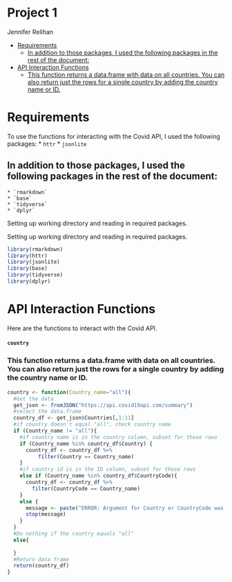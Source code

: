 Project 1
================
Jennifer Relihan

-   [Requirements](#requirements)
    -   [In addition to those packages, I used the following packages in
        the rest of the
        document:](#in-addition-to-those-packages-i-used-the-following-packages-in-the-rest-of-the-document)
-   [API Interaction Functions](#api-interaction-functions)
    -   [This function returns a data.frame with data on all countries.
        You can also return just the rows for a single country by adding
        the country name or
        ID.](#this-function-returns-a-dataframe-with-data-on-all-countries-you-can-also-return-just-the-rows-for-a-single-country-by-adding-the-country-name-or-id)

# Requirements

To use the functions for interacting with the Covid API, I used the
following packages: \* `httr` \* `jsonlite`

## In addition to those packages, I used the following packages in the rest of the document:

    * `rmarkdown`
    * `base`
    * `tidyverse`
    * `dplyr`

Setting up working directory and reading in required packages.

Setting up working directory and reading in required packages.

``` r
library(rmarkdown)
library(httr)
library(jsonlite)
library(base)
library(tidyverse)
library(dplyr)
```

# API Interaction Functions

Here are the functions to interact with the Covid API.

#### `country`

### This function returns a data.frame with data on all countries. You can also return just the rows for a single country by adding the country name or ID.

``` r
country <- function(Country_name="all"){
  #Get the data
  get_json <- fromJSON("https://api.covid19api.com/summary")
  #select the data.frame
  country_df <- get_json$Countries[,1:11]
  #if country doesn't equal "all", check country name
  if (Country_name != "all"){
    #if country name is in the country column, subset for those rows
    if (Country_name %in% country_df$Country) {
      country_df <- country_df %>%
          filter(Country == Country_name)
    }
    #if country id is in the ID column, subset for those rows
    else if (Country_name %in% country_df$CountryCode){
      country_df <- country_df %>%
        filter(CountryCode == Country_name)
    }
    else {
      message <- paste("ERROR: Argument for Country or CountryCode was not found in the Country/CountryCode columns. Try Country('all') to find the country you're looking for.")
      stop(message)
    }
  }
  #Do nothing if the country equals "all"
  else{
    
  }
  #Return data frame
  return(country_df)
}
```
